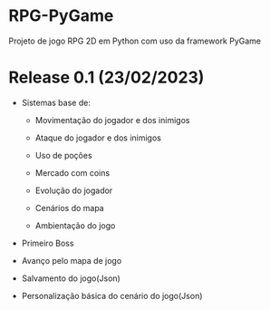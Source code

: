 # RPG-PyGame

Projeto de jogo RPG 2D em Python com uso da framework PyGame

# Release 0.1 (23/02/2023)

  - Sistemas base de:
    
    - Movimentação do jogador e dos inimigos
    
    - Ataque do jogador e dos inimigos
    
    - Uso de poções
    
    - Mercado com coins
    
    - Evolução do jogador
    
    - Cenários do mapa
    
    - Ambientação do jogo
    
  - Primeiro Boss
  
  - Avanço pelo mapa de jogo 
  
  - Salvamento do jogo(Json)
  
  - Personalização básica do cenário do jogo(Json)
